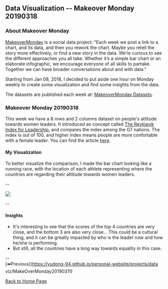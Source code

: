 <head>
  <!-- Global site tag (gtag.js) - Google Analytics -->
<script async src="https://www.googletagmanager.com/gtag/js?id=UA-112502179-1"></script>
<script>
  window.dataLayer = window.dataLayer || [];
  function gtag(){dataLayer.push(arguments);}
  gtag('js', new Date());

  gtag('config', 'UA-112502179-1');
</script>
</head>


## Data Visualization -- Makeover Monday 20190318

### About Makeover Monday

[MakeoverMonday](http://www.makeovermonday.co.uk/) is a social data project:
"Each week we post a link to a chart, and its data, and then you rework the chart.
Maybe you retell the story more effectively, or find a new story in the data.
We’re curious to see the different approaches you all take. Whether it’s a simple bar chart or an elaborate infographic, we encourage everyone of all skills to partake.
Together we can have broader conversations about and with data."

Starting from Jan 08, 2018, I decided to put aside one hour on Monday weekly to create some visualization and find some insights from the data.

The datasets are published each week at: [MakeoverMonday Datasets](http://www.makeovermonday.co.uk/data/).

### Makeover Monday 20190318

This week we have a 8 rows and 2 columns dataset on people's attitude towards women leaders. It introduced an concept called [The Reykjavik Index for Leadership](http://www.kantar.com/public/news-events/news/kantar-wpl-reykjavik-index-for-leadership), and compares the index among the G7 nations. The index is out of 100, and higher index means people are more confortable with a female leader. You can find the article [here](https://www.weforum.org/agenda/2018/12/women-reykjavik-index-leadership).  

#### My Visualization

To better visualize the comparison, I made the bar chart looking like a running race, with the location of each athlete representing where the countries are regarding their attitude towards women leaders.  

--  

<div class='tableauPlaceholder' id='viz1552956837706' style='position: relative'>
<noscript><a href='#'>
  <img alt=' ' src='https:&#47;&#47;public.tableau.com&#47;static&#47;images&#47;Ma&#47;MakeOverMonday20190318&#47;TheReykjavikIndex&#47;1_rss.png' style='border: none' />
</a></noscript>
<object class='tableauViz'  style='display:none;'>
  <param name='host_url' value='https%3A%2F%2Fpublic.tableau.com%2F' />
  <param name='embed_code_version' value='3' />
  <param name='site_root' value='' />
  <param name='name' value='MakeOverMonday20190318&#47;TheReykjavikIndex' />
  <param name='tabs' value='no' />
  <param name='toolbar' value='yes' />
  <param name='static_image' value='https:&#47;&#47;public.tableau.com&#47;static&#47;images&#47;Ma&#47;MakeOverMonday20190318&#47;TheReykjavikIndex&#47;1.png' />
  <param name='animate_transition' value='yes' />
  <param name='display_static_image' value='yes' />
  <param name='display_spinner' value='yes' />
  <param name='display_overlay' value='yes' />
  <param name='display_count' value='yes' />
</object></div>        
<script type='text/javascript'>           
  var divElement = document.getElementById('viz1552956837706');     
  var vizElement = divElement.getElementsByTagName('object')[0];       
  vizElement.style.width='800px';vizElement.style.height='527px';       
  var scriptElement = document.createElement('script');                
  scriptElement.src = 'https://public.tableau.com/javascripts/api/viz_v1.js';       
  vizElement.parentNode.insertBefore(scriptElement, vizElement);               
</script>  

--  

#### Insights
* It's interesting to see that the scores of the top 4 countries are very close, and the bottom 3 are also very close... This could be a cultural thing, and it can be greatly impacted by who is the leader now and how he/she is performing.    
* But still, all the countries have a long way towards equality in this case.  

--  
[⬅️Previous](https://yudong-94.github.io/personal-website/projects/data viz/MakeOverMonday20190311)

[Back to Home Page](https://yudong-94.github.io/personal-website/)
